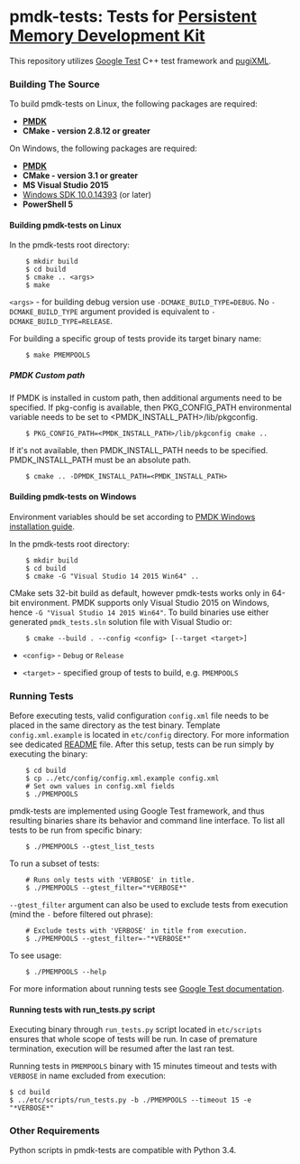 pmdk-tests: Tests for [Persistent Memory Development Kit](https://github.com/pmem/pmdk)
=================================

This repository utilizes [Google Test](https://github.com/google/googletest) C++ test framework and [pugiXML](https://github.com/zeux/pugixml).

### Building The Source ###
To build pmdk-tests on Linux, the following packages are required:
* **[PMDK](https://github.com/pmem/pmdk)**
* **CMake - version 2.8.12 or greater**

On Windows, the following packages are required:
* **[PMDK](https://github.com/pmem/pmdk)**
* **CMake - version 3.1 or greater**
* **MS Visual Studio 2015**
* [Windows SDK 10.0.14393](https://developer.microsoft.com/pl-pl/windows/downloads/sdk-archive) (or later)
* **PowerShell 5**

#### Building pmdk-tests on Linux ####
In the pmdk-tests root directory:
```
	$ mkdir build
	$ cd build
	$ cmake .. <args>
	$ make
```
`<args>` - for building debug version use `-DCMAKE_BUILD_TYPE=DEBUG`. No `-DCMAKE_BUILD_TYPE` argument provided is equivalent to `-DCMAKE_BUILD_TYPE=RELEASE`.

For building a specific group of tests provide its target binary name:
```
	$ make PMEMPOOLS
```

##### PMDK Custom path
If PMDK is installed in custom path, then additional arguments need to be specified.
If pkg-config is available, then PKG_CONFIG_PATH environmental variable needs to be set to <PMDK_INSTALL_PATH>/lib/pkgconfig.
```
	$ PKG_CONFIG_PATH=<PMDK_INSTALL_PATH>/lib/pkgconfig cmake ..
```
If it's not available, then PMDK_INSTALL_PATH needs to be specified.
PMDK_INSTALL_PATH must be an absolute path.
```
	$ cmake .. -DPMDK_INSTALL_PATH=<PMDK_INSTALL_PATH>
```

#### Building pmdk-tests on Windows ####
Environment variables should be set according to [PMDK Windows installation guide](https://github.com/pmem/pmdk/tree/master/src/windows/setup#pmdk-for-windows-installation).

In the pmdk-tests root directory:
```
	$ mkdir build
	$ cd build
	$ cmake -G "Visual Studio 14 2015 Win64" ..
```
CMake sets 32-bit build as default, however pmdk-tests works only in 64-bit environment.
PMDK supports only Visual Studio 2015 on Windows, hence `-G "Visual Studio 14 2015 Win64"`.
To build binaries use either generated `pmdk_tests.sln` solution file with Visual Studio or:
```
	$ cmake --build . --config <config> [--target <target>]
```
* `<config>` - `Debug` or `Release`

* `<target>` - specified group of tests to build, e.g. `PMEMPOOLS`

### Running Tests ###
Before executing tests, valid configuration `config.xml` file needs to be placed in the same directory as the test binary. Template `config.xml.example` is located in `etc/config` directory. For more information see dedicated [README](etc/config/README.md) file.
After this setup, tests can be run simply by executing the binary:

```
	$ cd build
	$ cp ../etc/config/config.xml.example config.xml
	# Set own values in config.xml fields
	$ ./PMEMPOOLS
```
pmdk-tests are implemented using Google Test framework, and thus resulting binaries share its behavior and command line interface.
To list all tests to be run from specific binary:
```
	$ ./PMEMPOOLS --gtest_list_tests
```
To run a subset of tests:
```
	# Runs only tests with 'VERBOSE' in title.
	$ ./PMEMPOOLS --gtest_filter="*VERBOSE*"
```
`--gtest_filter` argument can also be used to exclude tests from execution (mind the `-` before filtered out phrase):
```
	# Exclude tests with 'VERBOSE' in title from execution.
	$ ./PMEMPOOLS --gtest_filter=-"*VERBOSE*"
```
To see usage:
```
	$ ./PMEMPOOLS --help
```
For more information about running tests see [Google Test documentation](https://github.com/google/googletest/blob/master/googletest/docs/AdvancedGuide.md#running-test-programs-advanced-options).

#### Running tests with run_tests.py script ####
Executing binary through `run_tests.py` script located in `etc/scripts` ensures that whole scope of tests will be run. In case of premature termination, execution will be resumed after the last ran test.

Running tests in `PMEMPOOLS` binary with 15 minutes timeout and tests with `VERBOSE` in name excluded from execution:
```
$ cd build
$ ../etc/scripts/run_tests.py -b ./PMEMPOOLS --timeout 15 -e "*VERBOSE*"
```

### Other Requirements ###
Python scripts in pmdk-tests are compatible with Python 3.4.
